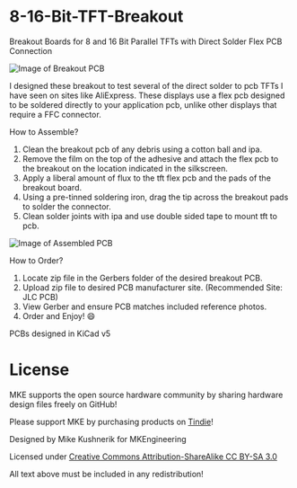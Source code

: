 # 8-16-Bit-TFT-Breakout
Breakout Boards for 8 and 16 Bit Parallel TFTs with Direct Solder Flex PCB Connection

![Image of Breakout PCB](https://i.imgur.com/oBTWJxv.jpg)

I designed these breakout to test several of the direct solder to pcb TFTs I have seen on sites like AliExpress.
These displays use a flex pcb designed to be soldered directly to your application pcb, unlike other displays that require a FFC connector.

How to Assemble?
  1) Clean the breakout pcb of any debris using a cotton ball and ipa.
  2) Remove the film on the top of the adhesive and attach the flex pcb to the breakout on the location indicated in the silkscreen.
  3) Apply a liberal amount of flux to the tft flex pcb and the pads of the breakout board.
  4) Using a pre-tinned soldering iron, drag the tip across the breakout pads to solder the connector.
  5) Clean solder joints with ipa and use double sided tape to mount tft to pcb.
  
![Image of Assembled PCB](https://i.imgur.com/uCRJheK.jpg)
  
How to Order?

  1) Locate zip file in the Gerbers folder of the desired breakout PCB.
  2) Upload zip file to desired PCB manufacturer site. (Recommended Site: JLC PCB)
  3) View Gerber and ensure PCB matches included reference photos.
  4) Order and Enjoy! :smile:
  
PCBs designed in KiCad v5

# License

MKE supports the open source hardware community by sharing hardware design files freely on GitHub!

Please support MKE by purchasing products on [Tindie](https://www.tindie.com/stores/mkengineering/)!

Designed by Mike Kushnerik for MKEngineering

Licensed under [Creative Commons Attribution-ShareAlike CC BY-SA 3.0](http://creativecommons.org/licenses/by-sa/3.0/)

All text above must be included in any redistribution!
